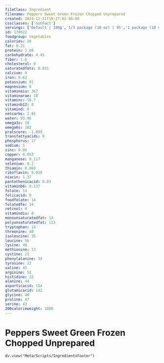 ```yaml
---
fileClass: Ingredient
filename: Peppers Sweet Green Frozen Chopped Unprepared
created: 2024-12-21T19:27:02-06:00
cssclasses: ['nutFact']
servings: ['Default | 100g','1/3 package (10 oz) | 95','1 package (10 oz) | 284']
id: 170022
foodgroup: Vegetables
calories: 20
fat: 0.21
protein: 1.08
carbohydrate: 4.45
fiber: 1.6
cholesterol: 0
saturatedfats: 0.031
calcium: 9
iron: 0.62
potassium: 91
magnesium: 8
vitaminaiu: 367
vitaminarae: 18
vitaminc: 58.7
vitaminb12: 0
vitamind: 0
netcarbs: 2.85
water: 93.96
omega3s: 10
omega6s: 102
pralscore: -1.089
transfattyacids: 0
phosphorus: 17
sodium: 5
zinc: 0.06
copper: 0.053
manganese: 0.117
selenium: 0.2
thiamin: 0.069
riboflavin: 0.038
niacin: 1.37
pantothenicacid: 0.03
vitaminb6: 0.137
folate: 14
folicacid: 0
foodfolate: 14
folatedfe: 14
retinol: 0
vitamindiu: 0
monounsaturatedfat: 14
polyunsaturatedfat: 113
tryptophan: 14
threonine: 40
isoleucine: 35
leucine: 56
lysine: 48
methionine: 13
cystine: 21
phenylalanine: 33
tyrosine: 22
valine: 45
arginine: 52
histidine: 22
alanine: 44
asparticacid: 154
glutamicacid: 142
glycine: 40
proline: 47
serine: 43
200calorieweight: 1000
---
```


# Peppers Sweet Green Frozen Chopped Unprepared

```dataviewjs
dv.view("Meta/Scripts/IngredientsFooter")
```